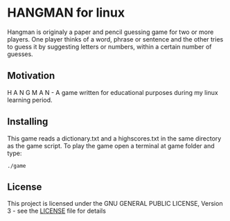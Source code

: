 # HANGMAN for linux
Hangman is originaly a paper and pencil guessing game for two or more players. One player thinks of a word, phrase or sentence and the other tries to guess it by suggesting letters or numbers, within a certain number of guesses.

## Motivation
H A N G M A N - A game written for educational purposes during my linux learning period.

## Installing
This game reads a dictionary.txt and a highscores.txt in the same directory as the game script.
To play the game open a terminal at game folder and type: 
```
./game 
```
## License

This project is licensed under the GNU GENERAL PUBLIC LICENSE, Version 3 - see the [LICENSE](LICENSE) file for details
